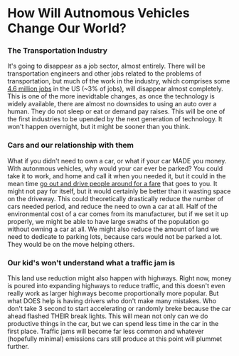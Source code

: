 # How Will Autnomous Vehicles Change Our World? 

### The Transportation Industry 

It's going to disappear as a job sector, almost entirely. There will be transportation engineers and other jobs related to the problems of transportation, but much of the work in the industry, which comprises some [4.6 million jobs](https://www.bls.gov/emp/ep_table_201.htm) in the US (~3% of jobs), will disappear almost completely. This is one of the more inevidtable changes, as once the technology is widely available, there are almost no downsides to using an auto over a human. They do not sleep or eat or demand pay raises. This will be one of the first industries to be upended by the next generation of technology. It won't happen overnight, but it might be sooner than you think.

### Cars and our relationship with them 

What if you didn't need to own a car, or what if your car MADE you money. With autonmous vehicles, why would your car ever be parked? You could take it to work, and home and call it when you needed it, but it could in the mean time [go out and drive people around for a fare](http://www.businessinsider.com/elon-musk-reveals-tesla-shared-fleet-2016-7) that goes to you. It might not pay for itself, but it would certainly be better than it wasting space on the driveway. This could theoretically drastically reduce the number of cars needed period, and reduce the need to own a car at all. Half of the environmental cost of a car comes from its manufacturer, but if we set it up properly, we might be able to have large swaths of the population go without owning a car at all. We might also reduce the amount of land we need to dedicate to parking lots, because cars would not be parked a lot. They would be on the move helping others. 

### Our kid's won't understand what a traffic jam is

This land use reduction might also happen with highways. Right now, money is poured into expanding highways to reduce traffic, and this doesn't even really work as larger highways become proportionally more popular. But what DOES help is having drivers who don't make many mistakes. Who don't take 3 second to start accelerating or randomly breke because the car ahead flashed THEIR break lights. This will mean not only can we do productive things in the car, but we can spend less time in the car in the first place. Traffic jams will become far less common and whatever (hopefully minimal) emissions cars still produce at this point will plummet further. 
